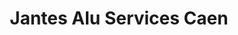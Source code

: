 ---
title: "Jantes Alu Services Caen"
url: /ifs/jantes-alu-services-caen/
shop: réparation de voitures
---